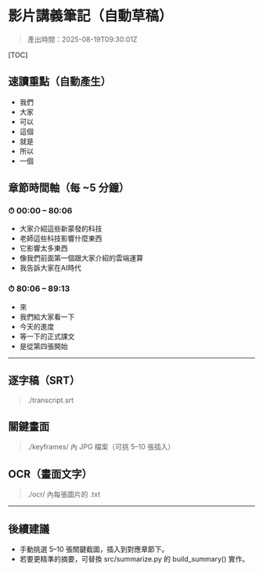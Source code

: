 # 影片講義筆記（自動草稿）

> 產出時間：2025-08-19T09:30:01Z

[TOC]

## 速讀重點（自動產生）
- 我們
- 大家
- 可以
- 這個
- 就是
- 所以
- 一個

## 章節時間軸（每 ~5 分鐘）

### ⏱ 00:00 – 80:06
- 大家介紹這些新蒙發的科技
- 老師這些科技影響什麼東西
- 它影響太多東西
- 像我們前面第一個跟大家介紹的雲端運算
- 我告訴大家在AI時代

### ⏱ 80:06 – 89:13
- 來
- 我們給大家看一下
- 今天的進度
- 等一下的正式課文
- 是從第四張開始

---

## 逐字稿（SRT）
> ./transcript.srt

## 關鍵畫面
> ./keyframes/ 內 JPG 檔案（可挑 5–10 張插入）

## OCR（畫面文字）
> ./ocr/ 內每張圖片的 .txt

---

## 後續建議
- 手動挑選 5–10 張關鍵截圖，插入到對應章節下。
- 若要更精準的摘要，可替換 src/summarize.py 的 build_summary() 實作。
